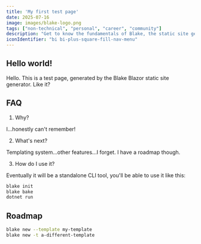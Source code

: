 ```yaml
---
title: 'My first test page'
date: 2025-07-16
image: images/blake-logo.png
tags: ["non-technical", "personal", "career", "community"]
description: "Get to know the fundamentals of Blake, the static site generator."
iconIdentifier: "bi bi-plus-square-fill-nav-menu"
---
```


## Hello world!

Hello. This is a test page, generated by the Blake Blazor static site generator. Like it?

## FAQ

1. Why?

I...honestly can't remember!

2. What's next?

Templating system...other features...I forget. I have a roadmap though.

3. How do I use it?

Eventually it will be a standalone CLI tool, you'll be able to use it like this:

```bash
blake init
blake bake
dotnet run
```

## Roadmap

```bash
blake new --template my-template
blake new -t a-different-template
```

